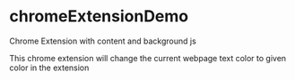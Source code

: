# chromeExtensionDemo
Chrome Extension with content and background js


This chrome extension will change the current webpage text color to given color in the extension
